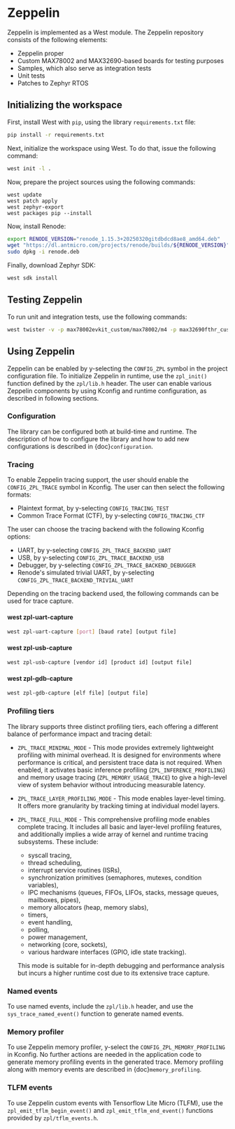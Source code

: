 # Zeppelin

Zeppelin is implemented as a West module. The Zeppelin repository consists of
the following elements:
* Zeppelin proper
* Custom MAX78002 and MAX32690-based boards for testing purposes
* Samples, which also serve as integration tests
* Unit tests
* Patches to Zephyr RTOS

## Initializing the workspace

First, install West with `pip`, using the library `requirements.txt` file:
```bash
pip install -r requirements.txt
```

Next, initialize the workspace using West. To do that, issue the following command:
```bash
west init -l .
```

Now, prepare the project sources using the following commands:
```
west update
west patch apply
west zephyr-export
west packages pip --install
```

Now, install Renode:
```bash
export RENODE_VERSION="renode_1.15.3+20250320gitdbdcd8ae8_amd64.deb"
wget "https://dl.antmicro.com/projects/renode/builds/${RENODE_VERSION}" -O renode.deb
sudo dpkg -i renode.deb
```

Finally, download Zephyr SDK:
```bash
west sdk install
```

## Testing Zeppelin

To run unit and integration tests, use the following commands:
```bash
west twister -v -p max78002evkit_custom/max78002/m4 -p max32690fthr_custom/max32690/m4 -p qemu_cortex_m3 -T samples -T tests
```

## Using Zeppelin

Zeppelin can be enabled by y-selecting the `CONFIG_ZPL` symbol in the project
configuration file. To initialize Zeppelin in runtime, use the `zpl_init()` function
defined by the `zpl/lib.h` header. The user can enable various Zeppelin components
by using Kconfig and runtime configuration, as described in following sections.

### Configuration

The library can be configured both at build-time and runtime.
The description of how to configure the library and how to add new configurations is described in {doc}`configuration`.

### Tracing

To enable Zeppelin tracing support, the user should enable the `CONFIG_ZPL_TRACE`
symbol in Kconfig. The user can then select the following formats:
* Plaintext format, by y-selecting `CONFIG_TRACING_TEST`
* Common Trace Format (CTF), by y-selecting `CONFIG_TRACING_CTF`

The user can choose the tracing backend with the following Kconfig options:
* UART, by y-selecting `CONFIG_ZPL_TRACE_BACKEND_UART`
* USB, by y-selecting `CONFIG_ZPL_TRACE_BACKEND_USB`
* Debugger, by y-selecting `CONFIG_ZPL_TRACE_BACKEND_DEBUGGER`
* Renode's simulated trivial UART, by y-selecting `CONFIG_ZPL_TRACE_BACKEND_TRIVIAL_UART`

Depending on the tracing backend used, the following commands can be used for
trace capture.

#### west zpl-uart-capture

```bash
west zpl-uart-capture [port] [baud rate] [output file]
```

#### west zpl-usb-capture

```bash
west zpl-usb-capture [vendor id] [product id] [output file]
```

#### west zpl-gdb-capture

```bash
west zpl-gdb-capture [elf file] [output file]
```

### Profiling tiers

The library supports three distinct profiling tiers, each offering a different balance of performance impact and tracing detail:
* `ZPL_TRACE_MINIMAL_MODE` - This mode provides extremely lightweight profiling with minimal overhead.
  It is designed for environments where performance is critical, and persistent trace data is not required.
  When enabled, it activates basic inference profiling (`ZPL_INFERENCE_PROFILING`) and memory usage tracing (`ZPL_MEMORY_USAGE_TRACE`) to give a high-level view of system behavior without introducing measurable latency.

* `ZPL_TRACE_LAYER_PROFILING_MODE` - This mode enables layer-level timing.
  It offers more granularity by tracking timing at individual model layers.

* `ZPL_TRACE_FULL_MODE` - This comprehensive profiling mode enables complete tracing.
  It includes all basic and layer-level profiling features, and additionally implies a wide array of kernel and runtime tracing subsystems.
  These include:
  * syscall tracing,
  * thread scheduling,
  * interrupt service routines (ISRs),
  * synchronization primitives (semaphores, mutexes, condition variables),
  * IPC mechanisms (queues, FIFOs, LIFOs, stacks, message queues, mailboxes, pipes),
  * memory allocators (heap, memory slabs),
  * timers,
  * event handling,
  * polling,
  * power management,
  * networking (core, sockets),
  * various hardware interfaces (GPIO, idle state tracking).

  This mode is suitable for in-depth debugging and performance analysis but incurs a higher runtime cost due to its extensive trace capture.

### Named events

To use named events, include the `zpl/lib.h` header, and use the
`sys_trace_named_event()` function to generate named events.

### Memory profiler

To use Zeppelin memory profiler, y-select the `CONFIG_ZPL_MEMORY_PROFILING` in
Kconfig. No further actions are needed in the application code to generate
memory profiling events in the generated trace. Memory profiling along with
memory events are described in {doc}`memory_profiling`.

### TLFM events

To use Zeppelin custom events with Tensorflow Lite Micro (TLFM), use the
`zpl_emit_tflm_begin_event()` and `zpl_emit_tflm_end_event()` functions
provided by `zpl/tflm_events.h`.
